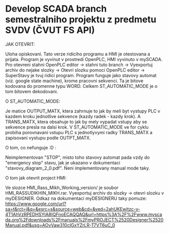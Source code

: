 # Develop SCADA branch semestralniho projektu z predmetu SVDV (ČVUT FS API)

JAK OTEVRIT:

Uloha opiskovani. Tato verze ridiciho programu a HMI je otestovana a prijata. Program je vyvinut v prostredi OpenPLC, HMI vyvinuto v mySCADA. Pro otevreni stahni OpenPLC 
editor -> stahni tuto branch -> Vyexportuj archiv do nejake slozky -> Otevri slozku pomoci OpenPLC editor -> SuperStavy je tvuj ridici program. Program funguje jako 
stavovy automat (viz. google state machine), krome pracovni sekvenci. Ta je bitove kodovana do promenne typu WORD. Celkem ST_AUTOMATIC_MODE je o tom bitovem dekodovani. 


O ST_AUTOMATIC_MODE:

  Je matice OUTPUT_MATX, ktera zahrnuje to jak by meli byt vystupy PLC v kazdem kroku jednotlive sekvence (kazdy radek - kazdy krok). A TRANS_MATX, ktera obsahuje to 
jak by mely vypadat vstupy aby se sekvence presla na dalsi krok. V ST_AUTOMATIC_MODE ve for cyklu probiha porovnavani vstupu PLC s jednotlyvymi radky TRANS_MATX a 
zapisovani vystupu podle OUTPT_MATX. 


O tom, co nefunguje :D :

Neimplementovan "STOP", misto toho stavovy automat pada vzdy do "emergency stop" stavu, jak je ukazano v dokumentaci "stavovy_diagram_2_0.pdf". 
Neni implementovany manual mode taky.

O tom jak otevrit project HMI:

Ve slozce HMI_Rass_Mikh_Working_version/ je soubor HMI_RASSUDIKHIN_MIKH.rar. Vyexportuj archiv do slozky -> otevri slozku v myDESIGNER. 
Odkaz na dokumentaci myDESIGNERU taky pomuze: 
https://www.google.com/url?sa=t&rct=j&q=&esrc=s&source=web&cd=&ved=2ahUKEwitzc-v-4T1AhVzRPEDHSYlA8IQFnoECAQQAQ&url=https%3A%2F%2Fwww.myscada.org%2Fdownloads%2Fmanuals%2FmyPROJECT%2520Designer%2520Manual.pdf&usg=AOvVaw310cIGxYZrLR-T7VT6uC_0
